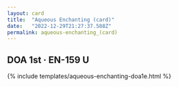 ```yaml
---
layout: card
title:  "Aqueous Enchanting (card)"
date:   "2022-12-29T21:27:37.588Z"
permalink: aqueous-enchanting_(card)
---
```


## DOA 1st &middot; EN-159 U

{% include templates/aqueous-enchanting-doa1e.html %}
